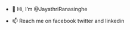 - 👋 Hi, I’m @JayathriRanasinghe


- 📫 Reach me on facebook twitter and linkedin

<!---
JayathriRanasinghe/JayathriRanasinghe is a ✨ special ✨ repository because its `README.md` (this file) appears on your GitHub profile.
You can click the Preview link to take a look at your changes.
--->
